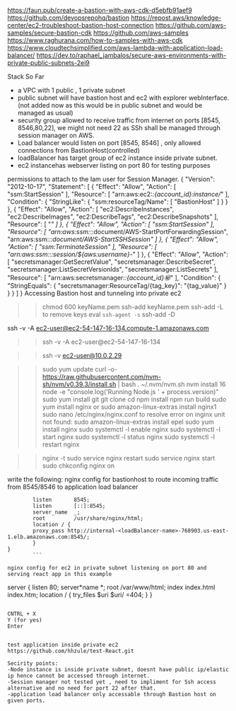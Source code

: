 https://faun.pub/create-a-bastion-with-aws-cdk-d5ebfb91aef9
https://github.com/devopsrepohq/bastion
https://repost.aws/knowledge-center/ec2-troubleshoot-bastion-host-connection
https://github.com/aws-samples/secure-bastion-cdk
https://github.com/aws-samples
https://www.raghurana.com/how-to-samples-with-aws-cdk
https://www.cloudtechsimplified.com/aws-lambda-with-application-load-balancer/
https://dev.to/raphael_jambalos/secure-aws-environments-with-private-public-subnets-2ei9

Stack So Far

- a VPC with 1 public , 1 private subnet
- public subnet will have bastion host and ec2 with explorer webInterface.
  (not added now as this would be in public subnet and would be managed as usual)
- security group allowed to receive traffic from internet on ports [8545, 8546,80,22], we might not need 22 as SSh shall be managed through session manager on AWS.
- Load balancer would listen on port [8545, 8546] , only allowed connections from BastionHost(controlled)
- loadBalancer has target group of ec2 instance inside private subnet.
- ec2 instancehas webserver listing on port 80 for testing purposes

permissions to attach to the Iam user for Session Manager.
{
"Version": "2012-10-17",
"Statement": [
{
"Effect": "Allow",
"Action": [
"ssm:StartSession"
],
"Resource": [
"arn:aws:ec2:*:{account_id}:instance/*"
],
"Condition": {
"StringLike": {
"ssm:resourceTag/Name": [
"BastionHost"
]
}
}
},
{
"Effect": "Allow",
"Action": [
"ec2:DescribeInstances",
"ec2:DescribeImages",
"ec2:DescribeTags",
"ec2:DescribeSnapshots"
],
"Resource": [
"*"
]
},
{
"Effect": "Allow",
"Action": [
"ssm:StartSession"
],
"Resource": [
"arn:aws:ssm:*::document/AWS-StartPortForwardingSession",
"arn:aws:ssm:*::document/AWS-StartSSHSession"
]
},
{
"Effect": "Allow",
"Action": [
"ssm:TerminateSession"
],
"Resource": [
"arn:aws:ssm:*:*:session/${aws:username}-*"
]
},
{
"Effect": "Allow",
"Action": [
"secretsmanager:GetSecretValue",
"secretsmanager:DescribeSecret",
"secretsmanager:ListSecretVersionIds",
"secretsmanager:ListSecrets"
],
"Resource": [
"arn:aws:secretsmanager:*:{account_id}:secret:*"
],
"Condition": {
"StringEquals": {
"secretsmanager:ResourceTag/{tag_key}": "{tag_value}"
}
}
}
]
}
Accessing Bastion host and tunneling into private ec2

> > chmod 600 keyName.pem
> > ssh-add keyName.pem
> > ssh-add -L
> > to remove keys
> > eval `ssh-agent -s`
> > ssh-add -D

<!-- with DNS name -->

ssh -v -A ec2-user@ec2-54-147-16-134.compute-1.amazonaws.com

<!-- with public Ip
 -->

> > ssh -v -A ec2-user@ec2-54-147-16-134

<!-- now connet to private ec2 -->

> > ssh -v ec2-user@10.0.2.29

<!--  now installing react
 -->

> > sudo yum update
> > curl -o- https://raw.githubusercontent.com/nvm-sh/nvm/v0.39.3/install.sh | bash
> > . ~/.nvm/nvm.sh
> > nvm install 16
> > node -e "console.log('Running Node.js ' + process.version)"
> > sudo yum install git
> > git clone <repository-url>
> > cd <repository> npm install
> > npm run build
> > sudo yum install nginx or sudo amazon-linux-extras install nginx1
> > sudo nano /etc/nginx/nginx.conf
> > to resolve error on inginx unit not found:
> > sudo amazon-linux-extras install epel
> > sudo yum install nginx
> > sudo systemctl -l enable nginx
> > sudo systemctl -l start nginx
> > sudo systemctl -l status nginx
> > sudo systemctl -l restart nginx

<!-- run the following to see errors
>> -->

> > nginx -t
> > sudo service nginx restart
> > sudo service nginx start sudo chkconfig nginx on

write the following:
nginx config for bastionhost to route incoming traffic from 8545/8546 to application load balancer

````server {
        listen       8545;
        listen       [::]:8545;
        server_name  _;
        root         /usr/share/nginx/html;
        location / {
        proxy_pass http://internal-<loadBalancer-name>-768903.us-east-1.elb.amazonaws.com:8545/;
        }
}
        ```

nginx config for ec2 in private subnet listening on port 80 and serving react app in this example

````

server {
listen 80;
server*name *;
root /var/www/html;
index index.html index.htm;
location / {
try_files $uri $uri/ =404;
}
}

```

CNTRL + X
Y (for yes)
Enter


test application inside private ec2
https://github.com/hhzule/test-React.git

Secirity points:
-Node instance is inside private subnet, doesnt have public ip/elastic ip hence cannot be accessed through internet.
-Session manager not tested yet , need to impliment for Ssh access alternative and no need for port 22 after that.
-application load balancer only accessable through Bastion host on given ports.

```

